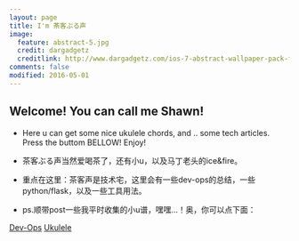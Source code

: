 ```yaml
---
layout: page
title: I'm 茶客ぶる声
image:
  feature: abstract-5.jpg
  credit: dargadgetz
  creditlink: http://www.dargadgetz.com/ios-7-abstract-wallpaper-pack-for-iphone-5-and-ipod-touch-retina/
comments: false
modified: 2016-05-01
---
```


## Welcome! You can call me Shawn! 
* Here u can get some nice ukulele chords, and .. some tech articles.
Press the buttom BELLOW! Enjoy!


* 茶客ぶる声当然爱喝茶了，还有小u，以及马丁老头的ice&fire。 
* 重点在这里：茶客声是技术宅，这里会有一些dev-ops的总结，一些python/flask，以及一些工具用法。
* ps.顺带post一些我平时收集的小u谱，嘿嘿...！奥，你可以点下面：

<div markdown="0"><a href="{{ site.url }}/theme-setup/" class="btn btn-info">Dev-Ops</a> <a href="https://github.com/mmistakes/hpstr-jekyll-theme" class="btn btn-success">Ukulele</a></div>
